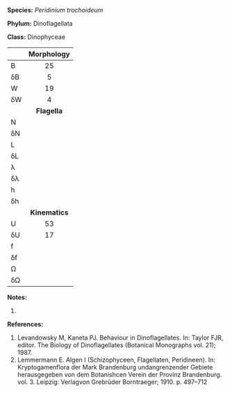 **Species:** *Peridinium trochoideum*

**Phylum:** Dinoflagellata

**Class:** Dinophyceae

|    | **Morphology** |
|:-- | :------------: |
| B  | 25 |
| δB | 5 |
| W  | 19 |
| δW | 4 |
|    | **Flagella** |
| N  |  |
| δN |  |
| L  |  |
| δL |  |
| λ  |  |
| δλ |  |
| h  |  |
| δh |  |
|    | **Kinematics** |
| U  | 53 |
| δU | 17 |
| f  |  |
| δf |  |
| Ω  |  |
| δΩ |  |

**Notes:**

1.

**References:**

1. Levandowsky M, Kaneta PJ.  Behaviour in Dinoflagellates.  In: Taylor FJR, editor. The Biology of Dinoflagellates (Botanical Monographs vol. 21); 1987.
1. Lemmermann E.  Algen I (Schizophyceen, Flagellaten, Peridineen).  In:  Kryptogamenflora der Mark Brandenburg undangrenzender Gebiete herausgegeben von dem Botanishcen Verein der Provinz Brandenburg. vol. 3. Leipzig:  Verlagvon Grebrüder Borntraeger; 1910. p. 497–712
